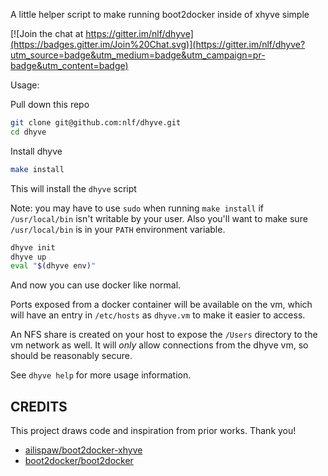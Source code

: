 A little helper script to make running boot2docker inside of xhyve simple

[![Join the chat at https://gitter.im/nlf/dhyve](https://badges.gitter.im/Join%20Chat.svg)](https://gitter.im/nlf/dhyve?utm_source=badge&utm_medium=badge&utm_campaign=pr-badge&utm_content=badge)

Usage:

Pull down this repo

```bash
git clone git@github.com:nlf/dhyve.git
cd dhyve
```

Install dhyve

```bash
make install
```

This will install the `dhyve` script

Note: you may have to use `sudo` when running `make install` if `/usr/local/bin` isn't writable by your user. Also you'll want to make sure `/usr/local/bin` is in your `PATH` environment variable.

```bash
dhyve init
dhyve up
eval "$(dhyve env)"
```

And now you can use docker like normal.

Ports exposed from a docker container will be available on the vm, which will have an entry in `/etc/hosts` as `dhyve.vm` to make it easier to access.

An NFS share is created on your host to expose the `/Users` directory to the vm network as well. It will *only* allow connections from the dhyve vm, so should be reasonably secure.

See `dhyve help` for more usage information.


CREDITS
-------

This project draws code and inspiration from prior works. Thank you!

- [ailispaw/boot2docker-xhyve](https://github.com/ailispaw/boot2docker-xhyve)
- [boot2docker/boot2docker](https://github.com/boot2docker/boot2docker)
